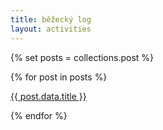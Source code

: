 ```yaml
---
title: běžecký log
layout: activities
---
```

{% set posts = collections.post %}

{% for post in posts %}

<a href="{{ post.url }}">{{ post.data.title }}</a>

{% endfor %}



